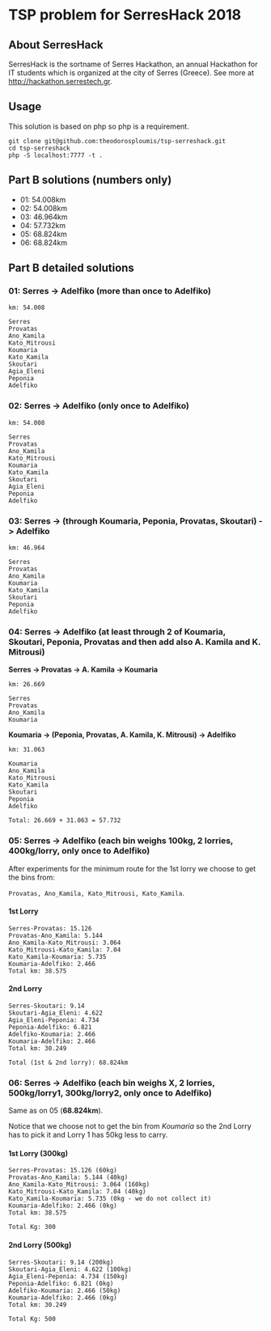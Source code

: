 # TSP problem for SerresHack 2018

## About SerresHack

SerresHack is the sortname of Serres Hackathon, an annual Hackathon for IT students which is 
organized at the city of Serres (Greece). See more at http://hackathon.serrestech.gr.


## Usage

This solution is based on php so php is a requirement.

```
git clone git@github.com:theodorosploumis/tsp-serreshack.git
cd tsp-serreshack
php -S localhost:7777 -t .
```

## Part B solutions (numbers only)

- 01: 54.008km
- 02: 54.008km
- 03: 46.964km
- 04: 57.732km
- 05: 68.824km
- 06: 68.824km


## Part B detailed solutions

### 01: Serres -> Adelfiko (more than once to Adelfiko)

```
km: 54.008

Serres
Provatas
Ano_Kamila
Kato_Mitrousi
Koumaria
Kato_Kamila
Skoutari
Agia_Eleni
Peponia
Adelfiko
```

### 02: Serres -> Adelfiko (only once to Adelfiko)

```
km: 54.008

Serres
Provatas
Ano_Kamila
Kato_Mitrousi
Koumaria
Kato_Kamila
Skoutari
Agia_Eleni
Peponia
Adelfiko
```

### 03: Serres -> (through Koumaria, Peponia, Provatas, Skoutari) -> Adelfiko

```
km: 46.964

Serres
Provatas
Ano_Kamila
Koumaria
Kato_Kamila
Skoutari
Peponia
Adelfiko
```

### 04: Serres -> Adelfiko (at least through 2 of Koumaria, Skoutari, Peponia, Provatas and then add also A. Kamila and K. Mitrousi)

**Serres -> Provatas -> A. Kamila -> Koumaria**

```
km: 26.669

Serres
Provatas
Ano_Kamila
Koumaria
```

**Koumaria -> (Peponia, Provatas, A. Kamila, K. Mitrousi) -> Adelfiko**

```
km: 31.063

Koumaria
Ano_Kamila
Kato_Mitrousi
Kato_Kamila
Skoutari
Peponia
Adelfiko
```

```
Total: 26.669 + 31.063 = 57.732
```

### 05: Serres -> Adelfiko (each bin weighs 100kg, 2 lorries, 400kg/lorry, only once to Adelfiko)

After experiments for the minimum route for the 1st lorry we choose to get the bins from:
 
```Provatas, Ano_Kamila, Kato_Mitrousi, Kato_Kamila```.


#### 1st Lorry

```
Serres-Provatas: 15.126
Provatas-Ano_Kamila: 5.144
Ano_Kamila-Kato_Mitrousi: 3.064
Kato_Mitrousi-Kato_Kamila: 7.04
Kato_Kamila-Koumaria: 5.735
Koumaria-Adelfiko: 2.466
Total km: 38.575
```

#### 2nd Lorry

```
Serres-Skoutari: 9.14
Skoutari-Agia_Eleni: 4.622
Agia_Eleni-Peponia: 4.734
Peponia-Adelfiko: 6.821
Adelfiko-Koumaria: 2.466
Koumaria-Adelfiko: 2.466
Total km: 30.249
```

```
Total (1st & 2nd lorry): 68.824km
```

### 06: Serres -> Adelfiko (each bin weighs X, 2 lorries, 500kg/lorry1, 300kg/lorry2, only once to Adelfiko)

Same as on 05 (**68.824km**).

Notice that we choose not to get the bin from _Koumaria_ so the 2nd Lorry has to pick it and Lorry
 1 has 50kg less to carry.


#### 1st Lorry (300kg)

```
Serres-Provatas: 15.126 (60kg)
Provatas-Ano_Kamila: 5.144 (40kg)
Ano_Kamila-Kato_Mitrousi: 3.064 (160kg)
Kato_Mitrousi-Kato_Kamila: 7.04 (40kg)
Kato_Kamila-Koumaria: 5.735 (0kg - we do not collect it)
Koumaria-Adelfiko: 2.466 (0kg)
Total km: 38.575

Total Kg: 300
```


#### 2nd Lorry (500kg)

```
Serres-Skoutari: 9.14 (200kg)
Skoutari-Agia_Eleni: 4.622 (100kg)
Agia_Eleni-Peponia: 4.734 (150kg)
Peponia-Adelfiko: 6.821 (0kg)
Adelfiko-Koumaria: 2.466 (50kg)
Koumaria-Adelfiko: 2.466 (0kg)
Total km: 30.249

Total Kg: 500
```
